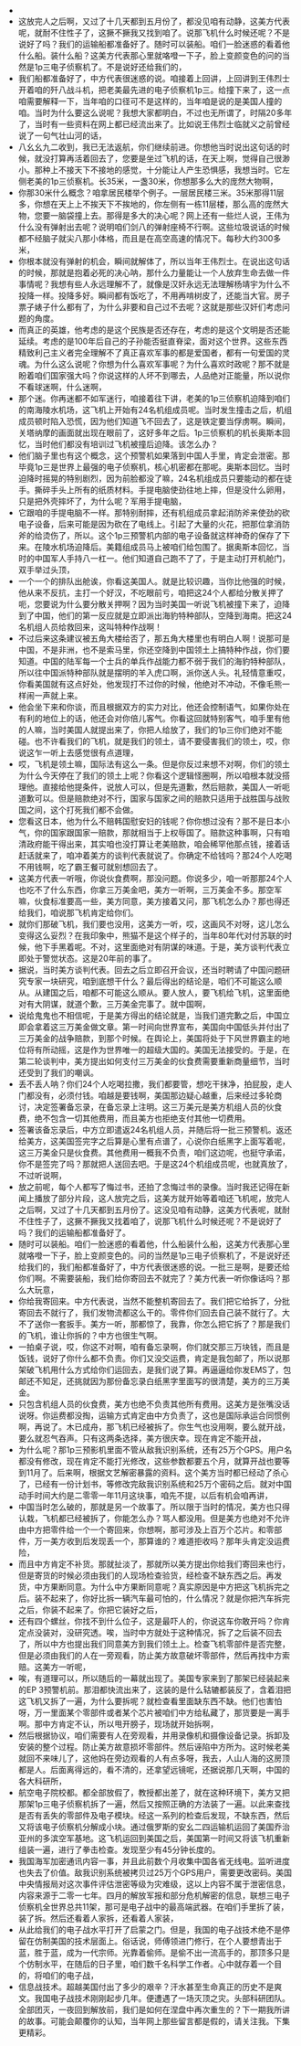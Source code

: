 -
- 这放完人之后啊，又过了十几天都到五月份了，都没见咱有动静，这美方代表呢，就耐不住性子了，这撅不撅我又找到咱了。说那飞机什么时候还呢？不是说好了吗？我们的运输船都准备好了。随时可以装船。咱们一脸迷惑的看着他什么船。装什么船？这美方代表那心里就咯噔一下子，脸上变颜变色的问的当然是1p三电子侦察机了。不是说好还给我们的，
- 我们船都准备好了，中方代表很迷惑的说。咱接着上回讲，上回讲到王伟烈士开着咱的歼八战斗机，把老美最先进的电子侦察机1p三。给撞下来了，这一点咱需要解释一下，当年咱的口径可不是这样的，当年咱是说的是美国人撞的咱。当时为什么要这么说呢？我想大家都明白，不过也无所谓了，时隔20多年了，当时有一些资料在网上都已经流出来了。比如说王伟烈士临就义之前曾经说了一句气壮山河的话，
- 八幺幺九二收到，我已无法返航，你们继续前进。你想他当时说出这句话的时候，就没打算再活着回去了，您要是坐过飞机的话，在天上啊，觉得自己很渺小。那种上不接天下不接地的感觉，十分能让人产生恐惧感，我想当时。它左侧老美的1p三侦察机。长35米，一盏30米，你想那多么大的庞然大物啊，
- 你那30米什么概念？咱拿居民楼举个例子。一层居民楼三米。35米那得11层多，你想在天上上不挨天下不挨地的，你左侧有一栋11层楼，那么高的庞然大物，您要一脑袋撞上去。那得是多大的决心呢？网上还有一些烂人说，王伟为什么没有弹射出去呢？说明咱们剑八的弹射座椅不行啊。这些垃圾说话的时候都不经脑子就尖八那小体格，而且是在高空高速的情况下。每秒大约300多米，
- 你根本就没有弹射的机会，瞬间就解体了，所以当年王伟烈士。在说出这句话的时候，那就是抱着必死的决心呐，那什么力量能让一个人放弃生命去做一件事情呢？我想有些人永远理解不了，就像是汉奸永远无法理解杨靖宇为什么不投降一样。投降多好。瞬间都有饭吃了，不用再啃树皮了，还能当大官。房子票子婊子什么都有了，为什么非要和自己过不去呢？这就是那些汉奸们考虑问题的角度。
- 而真正的英雄，他考虑的是这个民族是否还存在，考虑的是这个文明是否还能延续。考虑的是100年后自己的子孙能否挺直脊梁，面对这个世界。这些东西精致利己主义者完全理解不了真正喜欢军事的都是爱国者，都有一句爱国的灵魂。为什么这么说呢？你想为什么喜欢军事呢？为什么喜欢时政呢？那不就是盼着咱们国家强大吗？你说这样的人坏不到哪去，人品绝对正能量，所以说你不看球迷啊，什么迷啊，
- 那个迷。你再迷都不如军迷行，咱接着往下讲，老美的1p三侦察机迫降到咱们的南海陵水机场，这飞机上开始有24名机组成员呢。当时发生撞击之后，机组成员顿时陷入恐慌，因为他们知道飞不回去了，这是铁定要当俘虏啊。瞬间，关塔纳摩的画面就出现在眼前了，这好多年之后。1p三侦察机的机长奥斯本回忆，当时他们都没有培训过飞机被撞后迫降。该怎么办？
- 他们脑子里也有这个概念，这个预警机如果落到中国人手里，肯定会泄密。那毕竟1p三是世界上最强的电子侦察机，核心机密都在那呢。奥斯本回忆。当时迫降时摇晃的特别剧烈，因为前脸都没了嘛，24名机组成员只要能动的都在徒手。撕碎手头上所有的纸质材料。手提电脑使劲往地上摔，但是没什么卵用，只是把外壳摔坏了，为什么呢？军用手提电脑，
- 它跟咱的手提电脑不一样。那特别耐摔，还有机组成员拿起消防斧来使劲的砍电子设备，后来可能是因为砍在了电线上。引起了大量的火花，把那位拿消防斧的给烫伤了，所以。这个1p三预警机内部的电子设备就这样神奇的保存了下来。在陵水机场迫降后。美籍组成员马上被咱们给包围了。据奥斯本回忆，当时的中国军人手持八一杠一。他们知道自己跑不了了，于是主动打开机舱门，双手举过头顶，
- 一个一个的排队出舱诶，你看这美国人。就是比较识趣，当你比他强的时候，他从来不反抗，主打一个好汉，不吃眼前亏，咱把这24个人都给分散关押了呃，您要说为什么要分散关押啊？因为当时美国一听说飞机被撞下来了，迫降到了中国，他们的第一反应就是立即派出海豹特种部队，空降到海南。把这24名机组人员给救回来，这叫特种作战啊！
- 不过后来这条建议被五角大楼给否了，那五角大楼里也有明白人啊！说那可是中国，不是非洲，也不是索马里，你还空降到中国领土上搞特种作战，你们要知道。中国的陆军每一个士兵的单兵作战能力都不弱于我们的海豹特种部队，所以往中国派特种部队就是摆明的羊入虎口啊，派你送人头。礼轻情意重哎，你看美国就有这点好处，他发现打不过你的时候，他绝对不冲动，不像毛熊一样闹一声就上来。
- 他会坐下来和你谈，而且根据双方的实力对比，他还会控制语气，如果你处在有利的地位上的话，他还会对你倍儿客气。你看这回就特别客气，咱手里有他的人嘛，当时美国人就提出来了，你把人给放了，我们的1p三你们绝对不能碰。也不许看我们的飞机，就是我们的领土，请不要侵害我们的领土，哎，你说这乍一听上去感觉很有点道理，
- 哎，飞机是领土嘛，国际法有这么一条。但是你反过来想不对啊，你们的领土为什么今天停在了我们的领土上呢？你看这个逻辑怪圈啊，所以咱根本就没搭理他。直接给他提条件，说放人可以，但是先道歉，然后赔款，美国人一听呃道歉可以。但是赔款绝对不行，国家与国家之间的赔款只适用于战胜国与战败国之间，这个打死我们都不会做。
- 您看这日本，他为什么不赔韩国慰安妇的钱呢？你你想过没有？那不是日本小气，你的国家跟国家一赔款，那就相当于上权辱国了。赔款这种事啊，只有咱清政府能干得出来，其实咱也没打算让老美赔款，咱会稀罕他那点钱，接着话赶话就来了，咱冲着美方的谈判代表就说了。你确定不给钱吗？那24个人吃喝不用钱啊，吃了霸王餐可就别想回去了。
- 这美方代表一听哦，你说伙食费啊，那没问题。你说多少，咱一听那那24个人也吃不了什么东西，你拿三万美金吧，美方一听啊，三万美金不多。那空军嘛，伙食标准要高一些，美方同意，美方接着又问，那飞机怎么办？那也得还给我们，咱说那飞机肯定给你们。
- 就你们那破飞机，我们要也没用，这美方一听，哎，这画风不对呀，这儿怎么变得这么妥烈？在我印象中，熊猫不是这个样子的，当年80年代对付苏联的时候，他下手黑着呢。不对，这里面绝对有阴谋的味道。于是，美方谈判代表立即处于警觉状态。这是20年前的事了。
- 据说，当时美方谈判代表。回去之后立即召开会议，还当时聘请了中国问题研究专家一块研究，咱到底想干什么？最后得出的结论是，咱们不可能这么顺从。从建国之后，咱都不可能这么顺从。要人放人，要飞机给飞机，这里面绝对有大阴谋，就道个歉，三万美金完事了。就中国啊，
- 说给鬼鬼也不相信呢，于是美方得出的结论就是，当我们道完歉之后，中国立即会拿着这三万美金做文章。第一时间向世界宣布，美国向中国低头并付出了三万美金的战争赔款，到那个时候。在舆论上，美国将处于下风世界霸主的地位将有所动摇，这是作为世界唯一的超级大国的。美国无法接受的。于是，在第二轮谈判中，美方提出如何支付三万美金的伙食费需要重新商量细节，当时还受到了我们的嘲讽。
- 丢不丢人呐？你们24个人吃喝拉撒，我们都要管，想吃干抹净，拍屁股，走人门都没有，必须付钱。咱越是要钱啊，美国那边疑心越重，后来经过多轮商讨，决定签署备忘录，在备忘录上注明。这三万美元是美方机组人员的伙食费，绝不包含一切其他费用，而且美方也拒绝支付其他一切费用。
- 签署该备忘录后，中方立即遣返24名机组人员，并随后将一批三预警机。返还给美方，这美国签完字之后算是心里有点谱了，心说你白纸黑字上面写着呢，这三万美金只是伙食费。其他费用一概我不负责，咱们这边呢，也挺守承诺，你不是签完了吗？那就把人送回去吧。于是这24个机组成员呢，也就真放了，不过听说啊，
- 放之前呢，每个人都写了悔过书，还拍了念悔过书的录像。当时我还记得在新闻上播放了部分片段，这人放完之后，这美方就开始等着咱还飞机呢，放完人之后啊，又过了十几天都到五月份了。这没见咱有动静，这美方代表呢，就耐不住性子了，这撅不撅我又找着咱了，说那飞机什么时候还呢？不是说好了吗？我们的运输船都准备好了。
- 随时可以装船。咱们一脸迷惑的看着他，什么船装什么船，这美方代表那心里就咯噔一下子，脸上变颜变色的。问的当然是1p三电子侦察机了，不是说好还给我们的，我们船都准备好了，中方代表很迷惑的说。一批三是啊，是要还给你们啊。不需要装船，我们给你寄回去不就完了？美方代表一听你像话吗？那么大玩意，
- 你给我寄回来。中方代表说，当然不能整机寄回去了。我们把它给拆了，分批寄回去不就行了，我们发物流都这么干的。零件你们回去自己装不就行了。大不了送你一套扳手。美方一听，那都惊了，我靠，你怎么把它拆了？那是我们的飞机，谁让你拆的？中方也很生气啊。
- 一拍桌子说，哎，你这不对啊，咱有备忘录啊，你们就交那三万块钱，而且是饭钱，说好了你什么都不负责。你们又没交运费，肯定是我包邮了，所以说那架破飞机用什么方式给你们运回去，是我们说了算。再逼逼给你发EMS了，包邮还不知足，还挑就因为那份备忘录白纸黑字里面写的很清楚，美方的三万美金。
- 只包含机组人员的伙食费，美方也绝不负责其他所有费用。这美方是张嘴没话说呀。你运费都没掏，运输方式肯定由中方负责了，这也是国际承运合同惯例啊，再说了。木已成舟，那飞机已经被拆了。你生气也没用啊，要么就开战，要么就忍气吞声。只有这两条选择，美方很庆幸。现在肯定不能开战，
- 为什么呢？那1p三预影机里面不管从敌我识别系统，还有25万个GPS。用户名都没有修改，现在肯定不能打光修改，这些参数都要五个月，就算开战也要等到11月了。后来啊，根据文艺解密暴露的资料。这个美方当时都已经动了杀心了，已经有一份计划书，等修改完敌我识别系统和25万个密码之后。就对中国动手时间大约是二零零一年11月这块事，咱先不提，以后有机会咱再讲，
- 中国当时怎么破的，那就是另一个故事了。所以限于当时的情况，美方也只得认栽，飞机都已经被拆了，你能怎么办？骂人都没用。但是美方也绝对不允许由中方把零件给一个一个寄回来，你想啊，那可涉及上百万个芯片。和零部件，万一美方收到后发现丢一个，那算谁的？难道拒收吗？那年头肯定没运费险，
- 而且中方肯定不补货。那就扯淡了，那就所以美方提出你给我们寄回来也行，但是寄货的时候必须由我们的人现场检查验货，经检查不缺东西之后。再发货，中方果断同意。为什么中方果断同意呢？真实原因是中方把这飞机拆完之后。装不起来了，你好比拆一辆汽车最可怕的，什么情况？就是你把汽车拆完之后，你装不起来了。你把它装好之后，
- 还有四个螺丝，你找不到什么位子，这是最吓人的，你说这车你敢开吗？你肯定点没装对，没研究透。唉，当时中方就处于这种情况，拆了之后装不回去了，所以中方也提出我们同意美方到我们领土上。检查飞机零部件是否完整，但是必须由我们的人在一旁观看，防止美方故意破坏零部件，然后再找中方索赔。这美方一听呢，
- 唉，有道理可以，所以随后的一幕就出现了。美国专家来到了那架已经装起来的EP 3预警机前。那泪都快流出来了，这装的是什么轱辘都装反了，含着泪把这飞机又拆了一遍，为什么要拆呢？就检查看里面缺东西不缺。他们也害怕呀，万一里面某个零部件或者某个芯片被咱们中方给私藏了，那货要是一离手啊。那中方肯定不认，所以甩开膀子，现场就开始拆啊，
- 然后根据协议，咱们需要有人在旁观看，并用录像机和摄像设备记录。拆卸及安装的整个过程。防止美方故意损坏零部件。然后诬陷中方所为。这时候老美就回不来味儿了，这他妈在旁边观看的人有点多呀，我去，人山人海的这房顶都是人。后面离得远的，看不清的，还拿望远镜呢，还据说那几天啊，中国的各大科研所，
- 航空电子院校都。都全部放假了，教授都出差了，就在这种环境下，美方又把那架1p三电子侦察机拆了一遍，然后又按照正确的方法装了一遍。以此来查找是否有丢失的零部件及电子模块。经这一系列的检查后发现，不缺东西，然后又将该电子侦察机分解成小块。通过俄罗斯的安幺二四运输机运回了美国乔治亚州的多滨空军基地。这飞机运回到美国之后，美国第一时间又将该飞机重新组装一遍，进行了拳击检查。发现至少有45分钟长度的。
- 我国海军加密通讯内容一事，并且此前数个月收集中国各省无线电。监听进度也失去了价值。敌我识别系统被拷贝过25万个GPS用户，需要更改密码。美国中央情报局对这次事件评估泄密等级为灾难级，这以上内容不属于泄密信息，内容来源于二零一七年。四月的解放军报和部分危机解密的信息，联想三电子侦察机全世界总共11架，那可是电子战中的最高端武器。在咱们手里拆了装，装了拆。然后还看着人家拆，还看着人家装，
- 从此给我们的电子战水平打开了启蒙之门。但是，我国的电子战技术绝不是停留在仿制美国的技术层面上。俗话说，师傅领进门修行，在个人要想青出于蓝，胜于蓝，成为一代宗师。光靠着偷师。是偷不出一流高手的，那顶多只是个仿制水平，在随后的日子里，咱们数千名科学工作者。心中就存着一个目的，将咱们的电子战，
- 信息战技术。超越美国付出了多少的艰辛？汗水甚至生命真正的历史不是爽文。我国电子战技术刚刚起步几年。便遭遇了一场灭顶之灾。头部科研团队。全部团灭，一夜回到解放前，我们是如何在涅盘中再次重生的？下一期我所讲的故事。可能会颠覆你的认知，当年网上那些留言都是假的，请关注我。下集更精彩。